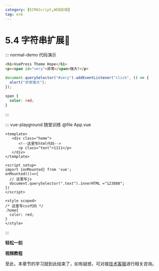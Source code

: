```yaml
---
category: [ECMAScript,WEB前端]
tag: es6
---
```

# 5.4 字符串扩展:tada:

::: normal-demo 代码演示
```html
<h1>VuePress Theme Hope</h1>
<p><span id="very">非常</span>强大!</p>
```
```js
document.querySelector("#very").addEventListener("click", () => {
  alert("非常强大");
});
```
```css
span {
  color: red;
}
```
:::


::: vue-playground 随堂训练
@file App.vue
```vue
<template>
   <div class="home">
      <!--这里写html代码-->
      <p class="text">1111</p>
   </div>
</template>

<script setup>
import {onMounted} from 'vue';
onMounted(()=>{
  // 这里写js
  document.querySelector(".text").innerHTML ="123888";
})
</script>

<style scoped>
/* 这里写css代码 */
.home{
  color: red;
}
</style>
```
:::


**轻松一刻**
<AudioPlayer
  src="http://dl.stream.qqmusic.qq.com/C400003dANGA3aX7c4.m4a?guid=4364984230&vkey=B1B59B82546D67E0C4DF69EBF99BD9B4291C24235FE31B0DF9C49CE9D21FF133282664A4C668A9270E322300588CB2FDB9FB8E717AEBE18D&uin=&fromtag=120032"
  title="恋爱画板"
  poster="https://img0.baidu.com/it/u=2811220644,2164135624&fm=253&fmt=auto&app=120&f=JPEG?w=500&h=500"
/>

**视频教程**
<VideoPlayer
  src="https://cdn.cnbj1.fds.api.mi-img.com/mi-mall/97ac2dcc1367e03ac580204d6ca9a724.mp4"/>

至此，本章节的学习就到此结束了，如有疑惑，可对接[技术客服](https://work.weixin.qq.com/kfid/kfc8c0fd9b49c1f38b8)进行相关咨询。